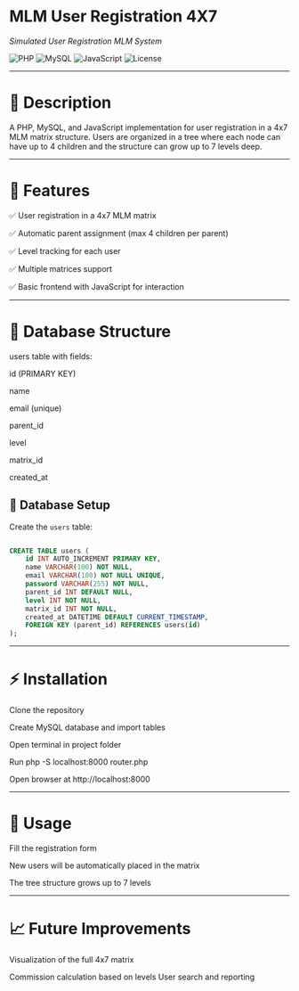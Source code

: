 # MLM User Registration 4X7

_Simulated User Registration MLM System_

![PHP](https://img.shields.io/badge/PHP-8.2-blue)
![MySQL](https://img.shields.io/badge/MySQL-8.0-orange)
![JavaScript](https://img.shields.io/badge/JavaScript-ES6-yellow)
![License](https://img.shields.io/badge/license-MIT-green)

---

# 📝 Description

A PHP, MySQL, and JavaScript implementation for user registration in a 4x7 MLM matrix structure. Users are organized in a tree where each node can have up to 4 children and the structure can grow up to 7 levels deep.

---

# 🚀 Features

✅ User registration in a 4x7 MLM matrix

✅ Automatic parent assignment (max 4 children per parent)

✅ Level tracking for each user

✅ Multiple matrices support

✅ Basic frontend with JavaScript for interaction

---

# 💾 Database Structure

users table with fields:

id (PRIMARY KEY)

name

email (unique)

parent_id

level

matrix_id

created_at



## 💾 Database Setup

Create the `users` table:
```sql

CREATE TABLE users (
    id INT AUTO_INCREMENT PRIMARY KEY,
    name VARCHAR(100) NOT NULL,
    email VARCHAR(100) NOT NULL UNIQUE,
    password VARCHAR(255) NOT NULL,
    parent_id INT DEFAULT NULL,
    level INT NOT NULL,
    matrix_id INT NOT NULL,
    created_at DATETIME DEFAULT CURRENT_TIMESTAMP,
    FOREIGN KEY (parent_id) REFERENCES users(id)
);
```
---

# ⚡ Installation

Clone the repository

Create MySQL database and import tables

Open terminal in project folder

Run php -S localhost:8000 router.php

Open browser at http://localhost:8000

---

# 🎯 Usage

Fill the registration form

New users will be automatically placed in the matrix

The tree structure grows up to 7 levels

---

# 📈 Future Improvements

Visualization of the full 4x7 matrix

Commission calculation based on levels
User search and reporting

